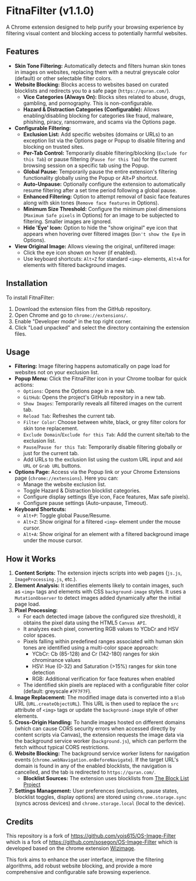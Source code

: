 # FitnaFilter (v1.1.0)

A Chrome extension designed to help purify your browsing experience by filtering visual content and blocking access to potentially harmful websites.

## Features

*   **Skin Tone Filtering:** Automatically detects and filters human skin tones in images on websites, replacing them with a neutral greyscale color (default) or other selectable filter colors.
*   **Website Blocking:** Blocks access to websites based on curated blocklists and redirects you to a safe page (`https://quran.com/`).
    *   **Vice Categories (Always On):** Blocks sites related to abuse, drugs, gambling, and pornography. This is non-configurable.
    *   **Hazard & Distraction Categories (Configurable):** Allows enabling/disabling blocking for categories like fraud, malware, phishing, piracy, ransomware, and scams via the Options page.
*   **Configurable Filtering:**
    *   **Exclusion List:** Add specific websites (domains or URLs) to an exception list via the Options page or Popup to disable filtering and blocking on trusted sites.
    *   **Per-Tab Control:** Temporarily disable filtering/blocking (`Exclude for this Tab`) or pause filtering (`Pause for this Tab`) for the current browsing session on a specific tab using the Popup.
    *   **Global Pause:** Temporarily pause the entire extension's filtering functionality globally using the Popup or Alt+P shortcut.
    *   **Auto-Unpause:** Optionally configure the extension to automatically resume filtering after a set time period following a global pause.
    *   **Enhanced Filtering:** Option to attempt removal of basic face features along with skin tones (`Remove face features` in Options).
    *   **Minimum Size Threshold:** Configure the minimum pixel dimensions (`Maximum Safe pixels` in Options) for an image to be subjected to filtering. Smaller images are ignored.
    *   **Hide 'Eye' Icon:** Option to hide the "show original" eye icon that appears when hovering over filtered images (`Don't show the Eye` in Options).
*   **View Original Image:** Allows viewing the original, unfiltered image:
    *   Click the eye icon shown on hover (if enabled).
    *   Use keyboard shortcuts: `Alt+Z` for standard `<img>` elements, `Alt+A` for elements with filtered background images.


## Installation

To install FitnaFilter:

1. Download the extension files from the GitHub repository.
2. Open Chrome and go to `chrome://extensions/`.
3. Enable "Developer mode" in the top right corner.
4. Click "Load unpacked" and select the directory containing the extension files.

## Usage

*   **Filtering:** Image filtering happens automatically on page load for websites not on your exclusion list.
*   **Popup Menu:** Click the FitnaFilter icon in your Chrome toolbar for quick actions:
    *   `Options`: Opens the Options page in a new tab.
    *   `GitHub`: Opens the project's GitHub repository in a new tab.
    *   `Show Images`: Temporarily reveals all filtered images on the current tab.
    *   `Reload Tab`: Refreshes the current tab.
    *   `Filter Color`: Choose between white, black, or grey filter colors for skin tone replacement.
    *   `Exclude Domain`/`Exclude for this Tab`: Add the current site/tab to the exclusion list.
    *   `Pause`/`Pause for this Tab`: Temporarily disable filtering globally or just for the current tab.
    *   Add URLs to the exclusion list using the custom URL input and `Add URL` or `Grab URL` buttons.
*   **Options Page:** Access via the Popup link or your Chrome Extensions page (`chrome://extensions`). Here you can:
    *   Manage the website exclusion list.
    *   Toggle Hazard & Distraction blocklist categories.
    *   Configure display settings (Eye icon, Face features, Max safe pixels).
    *   Configure pause settings (Auto-unpause, Timeout).
*   **Keyboard Shortcuts:**
    *   `Alt+P`: Toggle global Pause/Resume.
    *   `Alt+Z`: Show original for a filtered `<img>` element under the mouse cursor.
    *   `Alt+A`: Show original for an element with a filtered background image under the mouse cursor.

<!-- <img src="filtered_website.jpg" height="500"/> -->

## How it Works

1.  **Content Scripts:** The extension injects scripts into web pages (`js.js`, `ImageProcessing.js`, etc.).
2.  **Element Analysis:** It identifies elements likely to contain images, such as `<img>` tags and elements with CSS `background-image` styles. It uses a `MutationObserver` to detect images added dynamically after the initial page load.
3.  **Pixel Processing:**
    *   For each detected image (above the configured size threshold), it obtains the pixel data using the HTML5 `Canvas API`.
    *   It analyzes each pixel, converting RGB values to YCbCr and HSV color spaces.
    *   Pixels falling within predefined ranges associated with human skin tones are identified using a multi-color space approach:
        * YCbCr: Cb (85-128) and Cr (142-180) ranges for skin chrominance values
        * HSV: Hue (0-32) and Saturation (>15%) ranges for skin tone detection
        * RGB: Additional verification for face features when enabled
    *   The identified skin pixels are replaced with a configurable filter color (default: greyscale `#7F7F7F`).
4.  **Image Replacement:** The modified image data is converted into a `Blob` URL (`URL.createObjectURL`). This URL is then used to replace the `src` attribute of `<img>` tags or update the `background-image` style of other elements.
5.  **Cross-Origin Handling:** To handle images hosted on different domains (which can cause CORS security errors when accessed directly by content scripts via Canvas), the extension requests the image data via the background service worker (`background.js`), which can perform the fetch without typical CORS restrictions.
6.  **Website Blocking:** The background service worker listens for navigation events (`chrome.webNavigation.onBeforeNavigate`). If the target URL's domain is found in any of the enabled blocklists, the navigation is cancelled, and the tab is redirected to `https://quran.com/`.
    *   **Blocklist Sources:** The extension uses blocklists from [The Block List Project](https://github.com/blocklistproject/Lists)
7.  **Settings Management:** User preferences (exclusions, pause states, blocklist toggles, display options) are stored using `chrome.storage.sync` (syncs across devices) and `chrome.storage.local` (local to the device).


## Credits

This repository is a fork of https://github.com/yois615/OS-Image-Filter
which is a fork of https://github.com/sosegon/OS-Image-Filter
which is developed based on the chrome extension
[Wizimage](https://chrome.google.com/webstore/detail/wizmage-image-hider/ifoggbfaoakkojipahnplnbfnhhhnmlp?hl=en).

This fork aims to enhance the user interface, improve the filtering algorithms, add robust website blocking, and provide a more comprehensive and configurable safe browsing experience.